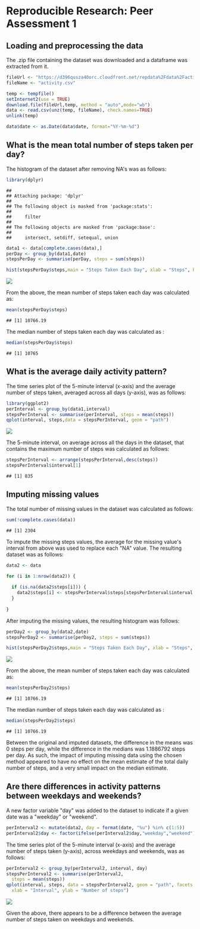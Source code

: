 # Reproducible Research: Peer Assessment 1

## Loading and preprocessing the data
The .zip file containing the dataset was downloaded and a dataframe was extracted from it.

```r
fileUrl <- "https://d396qusza40orc.cloudfront.net/repdata%2Fdata%2Factivity.zip"
fileName <- "activity.csv"

temp <- tempfile()
setInternet2(use = TRUE)
download.file(fileUrl,temp, method = "auto",mode="wb")
data <- read.csv(unz(temp, fileName), check.names=TRUE)
unlink(temp)

data$date <- as.Date(data$date, format="%Y-%m-%d")
```

## What is the mean total number of steps taken per day?
The histogram of the dataset after removing NA's was as follows:

```r
library(dplyr)
```

```
## 
## Attaching package: 'dplyr'
## 
## The following object is masked from 'package:stats':
## 
##     filter
## 
## The following objects are masked from 'package:base':
## 
##     intersect, setdiff, setequal, union
```

```r
data1 <- data[complete.cases(data),]
perDay <- group_by(data1,date)
stepsPerDay <- summarise(perDay, steps = sum(steps))

hist(stepsPerDay$steps,main = "Steps Taken Each Day", xlab = "Steps", breaks = 10)
```

![](PA1_template_files/figure-html/unnamed-chunk-3-1.png) 

From the above, the mean number of steps taken each day was calculated as:

```r
mean(stepsPerDay$steps)
```

```
## [1] 10766.19
```

The median number of steps taken each day was calculated as :

```r
median(stepsPerDay$steps)
```

```
## [1] 10765
```

## What is the average daily activity pattern?
The time series plot of the 5-minute interval (x-axis) and the average number of steps taken, averaged across all days (y-axis), was as follows:

```r
library(ggplot2)
perInterval <- group_by(data1,interval)
stepsPerInterval <- summarise(perInterval, steps = mean(steps))
qplot(interval, steps,data = stepsPerInterval, geom = "path")
```

![](PA1_template_files/figure-html/unnamed-chunk-6-1.png) 

The 5-minute interval, on average across all the days in the dataset, that contains the maximum number of steps was calculated as follows:

```r
stepsPerInterval <- arrange(stepsPerInterval,desc(steps))
stepsPerInterval$interval[1]
```

```
## [1] 835
```

## Imputing missing values
The total number of missing values in the dataset was calculated as follows:

```r
sum(!complete.cases(data))
```

```
## [1] 2304
```

To impute the missing steps values, the average for the missing value's interval from above was used to replace each "NA" value. The resulting dataset was as follows:

```r
data2 <- data

for (i in 1:nrow(data2)) {
  
  if (is.na(data2$steps[i])) {
    data2$steps[i] <- stepsPerInterval$steps[stepsPerInterval$interval == data2$interval[i]]
  }
  
}
```

After imputing the missing values, the resulting histogram was follows: 

```r
perDay2 <- group_by(data2,date)
stepsPerDay2 <- summarise(perDay2, steps = sum(steps))

hist(stepsPerDay2$steps,main = "Steps Taken Each Day", xlab = "Steps", breaks = 10)
```

![](PA1_template_files/figure-html/unnamed-chunk-10-1.png) 

From the above, the mean number of steps taken each day was calculated as:

```r
mean(stepsPerDay2$steps)
```

```
## [1] 10766.19
```

The median number of steps taken each day was calculated as :

```r
median(stepsPerDay2$steps)
```

```
## [1] 10766.19
```

Between the original and imputed datasets, the difference in the means was 0 steps per day, while the difference in the medians was 1.1886792 steps per day. As such, the impact of imputing missing data using the chosen method appeared to have no effect on the mean estimate of the total daily number of steps, and a very small impact on the median estimate.

## Are there differences in activity patterns between weekdays and weekends?
A new factor variable "day" was added to the dataset to indicate if a given date was a "weekday" or "weekend".

```r
perInterval2 <- mutate(data2, day = format(date, "%u") %in% c(1:5))
perInterval2$day <- factor(ifelse(perInterval2$day,"weekday","weekend"))
```

The time series plot of the 5-minute interval (x-axis) and the average number of steps taken  (y-axis), across weekdays and weekends, was as follows:

```r
perInterval2 <- group_by(perInterval2, interval, day)
stepsPerInterval2 <- summarise(perInterval2,
  steps = mean(steps))
qplot(interval, steps, data = stepsPerInterval2, geom = "path", facets = day ~ .,
  xlab = "Interval", ylab = "Number of steps")
```

![](PA1_template_files/figure-html/unnamed-chunk-14-1.png) 

Given the above, there appears to be a difference between the average number of steps taken on weekdays and weekends.
